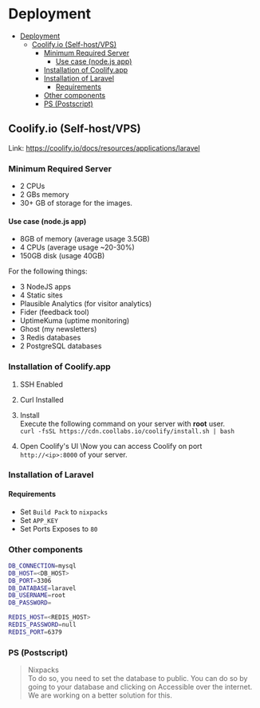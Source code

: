 # Deployment

<!-- TOC -->

- [Deployment](#deployment)
  - [Coolify.io (Self-host/VPS)](#coolifyio-self-hostvps)
    - [Minimum Required Server](#minimum-required-server)
      - [Use case (node.js app)](#use-case-nodejs-app)
    - [Installation of Coolify.app](#installation-of-coolifyapp)
    - [Installation of Laravel](#installation-of-laravel)
      - [Requirements](#requirements)
    - [Other components](#other-components)
    - [PS (Postscript)](#ps-postscript)

<!-- /TOC -->
## Coolify.io (Self-host/VPS)

Link: <https://coolify.io/docs/resources/applications/laravel>

### Minimum Required Server

- 2 CPUs
- 2 GBs memory
- 30+ GB of storage for the images.

#### Use case (node.js app)

- 8GB of memory (average usage 3.5GB)
- 4 CPUs (average usage ~20-30%)
- 150GB disk (usage 40GB)

For the following things:

- 3 NodeJS apps
- 4 Static sites
- Plausible Analytics (for visitor analytics)
- Fider (feedback tool)
- UptimeKuma (uptime monitoring)
- Ghost (my newsletters)
- 3 Redis databases
- 2 PostgreSQL databases

### Installation of Coolify.app

1. SSH Enabled
2. Curl Installed
3. Install\
   Execute the following command on your server with **root** user.\
    ` curl -fsSL https://cdn.coollabs.io/coolify/install.sh | bash `

4. Open Coolify's UI
   \Now you can access Coolify on port `http://<ip>:8000` of your server.

### Installation of Laravel

#### Requirements

- Set `Build Pack` to `nixpacks`
- Set `APP_KEY`
- Set Ports Exposes to `80`

### Other components

```bash
DB_CONNECTION=mysql
DB_HOST=<DB_HOST>
DB_PORT=3306
DB_DATABASE=laravel
DB_USERNAME=root
DB_PASSWORD=

REDIS_HOST=<REDIS_HOST>
REDIS_PASSWORD=null
REDIS_PORT=6379
```

### PS (Postscript)

>Nixpacks\
To do so, you need to set the database to public. You can do so by going to your database and clicking on Accessible over the internet.\
We are working on a better solution for this.
